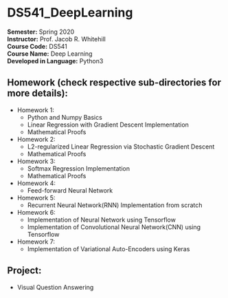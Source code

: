 # DS541_DeepLearning

**Semester:** Spring 2020 <br />
**Instructor:** Prof. Jacob R. Whitehill <br />
**Course Code:** DS541 <br />
**Course Name:** Deep Learning <br />
**Developed in Language:** Python3

## Homework (check respective sub-directories for more details):
* Homework 1:
	* Python and Numpy Basics
	* Linear Regression with Gradient Descent Implementation
	* Mathematical Proofs
* Homework 2:
	* L2-regularized Linear Regression via Stochastic Gradient Descent
	* Mathematical Proofs
* Homework 3:
	* Softmax Regression Implementation
	* Mathematical Proofs
* Homework 4:
	* Feed-forward Neural Network
* Homework 5:
	* Recurrent Neural Network(RNN) Implementation from scratch
* Homework 6:
	* Implementation of Neural Network using Tensorflow
	* Implementation of Convolutional Neural Network(CNN) using Tensorflow
* Homework 7:
	* Implementation of Variational Auto-Encoders using Keras
	
## Project:
* Visual Question Answering


